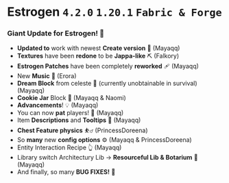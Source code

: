 # Estrogen `4.2.0` `1.20.1` `Fabric & Forge`
### Giant Update for Estrogen! 💊
- **Updated to** work with newest **Create version** 🔢 (Mayaqq)
- **Textures** have been **redone** to be **Jappa-like** ⛏️ (Falkory)
- **Estrogen Patches** have been completely **reworked** 🩹 (Mayaqq)
- New **Music** 🎵 (Erora)
- **Dream Block** from celeste 🌌 (currently unobtainable in survival) (Mayaqq)
- **Cookie Jar** Block 🫙 (Mayaqq & Naomi)
- **Advancements**! 💡 (Mayaqq)
- You can now **pat** players! 🤚 (Mayaqq)
- Item **Descriptions** and **Tooltips** 📙 (Mayaqq)
- **Chest Feature physics** ⛹️‍♂️ (PrincessDoreena)
- So **many** new **config options** ⚙️ (Mayaqq & PrincessDoreena)
- Entity Interaction Recipe 👆 (Mayaqq)
- Library switch Architectury Lib -> **Resourceful Lib & Botarium** 🔀 (Mayaqq)
- And finally, so many **BUG FIXES!** 🐛